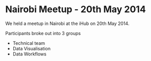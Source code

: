 # Nairobi Meetup - 20th May 2014



We held a meetup in Nairobi at the iHub on 20th May 2014.

Participants broke out into 3 groups

  * Technical team
  * Data Visualisation
  * Data Workflows  
  

